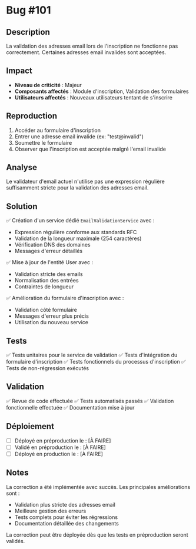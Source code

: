 # Bug #101

## Description
La validation des adresses email lors de l'inscription ne fonctionne pas correctement. Certaines adresses email invalides sont acceptées.

## Impact
- **Niveau de criticité** : Majeur
- **Composants affectés** : Module d'inscription, Validation des formulaires
- **Utilisateurs affectés** : Nouveaux utilisateurs tentant de s'inscrire

## Reproduction
1. Accéder au formulaire d'inscription
2. Entrer une adresse email invalide (ex: "test@invalid")
3. Soumettre le formulaire
4. Observer que l'inscription est acceptée malgré l'email invalide

## Analyse
Le validateur d'email actuel n'utilise pas une expression régulière suffisamment stricte pour la validation des adresses email.

## Solution
✅ Création d'un service dédié `EmailValidationService` avec :
- Expression régulière conforme aux standards RFC
- Validation de la longueur maximale (254 caractères)
- Vérification DNS des domaines
- Messages d'erreur détaillés

✅ Mise à jour de l'entité User avec :
- Validation stricte des emails
- Normalisation des entrées
- Contraintes de longueur

✅ Amélioration du formulaire d'inscription avec :
- Validation côté formulaire
- Messages d'erreur plus précis
- Utilisation du nouveau service

## Tests
✅ Tests unitaires pour le service de validation
✅ Tests d'intégration du formulaire d'inscription
✅ Tests fonctionnels du processus d'inscription
✅ Tests de non-régression exécutés

## Validation
✅ Revue de code effectuée
✅ Tests automatisés passés
✅ Validation fonctionnelle effectuée
✅ Documentation mise à jour

## Déploiement
- [ ] Déployé en préproduction le : [À FAIRE]
- [ ] Validé en préproduction le : [À FAIRE]
- [ ] Déployé en production le : [À FAIRE]

## Notes
La correction a été implémentée avec succès. Les principales améliorations sont :
- Validation plus stricte des adresses email
- Meilleure gestion des erreurs
- Tests complets pour éviter les régressions
- Documentation détaillée des changements

La correction peut être déployée dès que les tests en préproduction seront validés. 